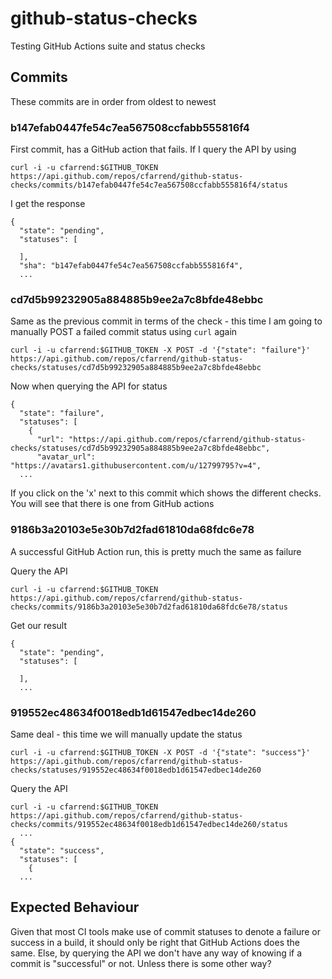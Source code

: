 # github-status-checks
Testing GitHub Actions suite and status checks

## Commits
These commits are in order from oldest to newest

### b147efab0447fe54c7ea567508ccfabb555816f4
First commit, has a GitHub action that fails. If I query the API by using
```
curl -i -u cfarrend:$GITHUB_TOKEN https://api.github.com/repos/cfarrend/github-status-checks/commits/b147efab0447fe54c7ea567508ccfabb555816f4/status
```

I get the response
```
{
  "state": "pending",
  "statuses": [

  ],
  "sha": "b147efab0447fe54c7ea567508ccfabb555816f4",
  ...
```

### cd7d5b99232905a884885b9ee2a7c8bfde48ebbc
Same as the previous commit in terms of the check - this time I am going to manually POST a failed commit status using `curl` again
```
curl -i -u cfarrend:$GITHUB_TOKEN -X POST -d '{"state": "failure"}' https://api.github.com/repos/cfarrend/github-status-checks/statuses/cd7d5b99232905a884885b9ee2a7c8bfde48ebbc
```

Now when querying the API for status
```
{
  "state": "failure",
  "statuses": [
    {
      "url": "https://api.github.com/repos/cfarrend/github-status-checks/statuses/cd7d5b99232905a884885b9ee2a7c8bfde48ebbc",
      "avatar_url": "https://avatars1.githubusercontent.com/u/12799795?v=4",
  ...
```

If you click on the 'x' next to this commit which shows the different checks. You will see that there is one from GitHub actions

### 9186b3a20103e5e30b7d2fad61810da68fdc6e78
A successful GitHub Action run, this is pretty much the same as failure

Query the API
```
curl -i -u cfarrend:$GITHUB_TOKEN https://api.github.com/repos/cfarrend/github-status-checks/commits/9186b3a20103e5e30b7d2fad61810da68fdc6e78/status
```

Get our result
```
{
  "state": "pending",
  "statuses": [

  ],
  ...
```

### 919552ec48634f0018edb1d61547edbec14de260
Same deal - this time we will manually update the status
```
curl -i -u cfarrend:$GITHUB_TOKEN -X POST -d '{"state": "success"}' https://api.github.com/repos/cfarrend/github-status-checks/statuses/919552ec48634f0018edb1d61547edbec14de260
```

Query the API
```
curl -i -u cfarrend:$GITHUB_TOKEN https://api.github.com/repos/cfarrend/github-status-checks/commits/919552ec48634f0018edb1d61547edbec14de260/status
  ...
{
  "state": "success",
  "statuses": [
    {
  ...    
```

## Expected Behaviour
Given that most CI tools make use of commit statuses to denote a failure or success in a build, it should only be right that GitHub Actions does the same. Else, by querying the API we don't have any way of knowing if a commit is "successful" or not. Unless there is some other way?
